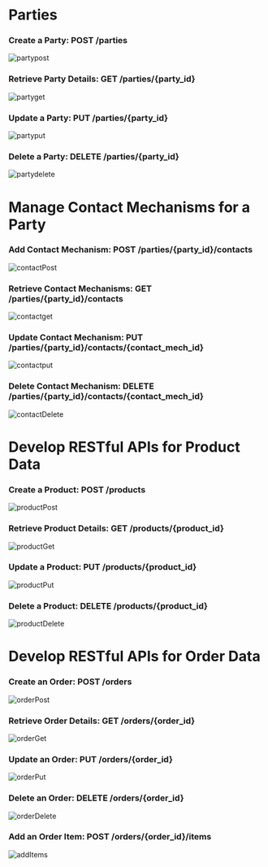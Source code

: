# Parties
<h3>Create a Party: POST /parties </h3>

![partypost](https://github.com/user-attachments/assets/c0b1bea6-2068-4b7a-b142-db639e2c02b4)

<h3>Retrieve Party Details: GET /parties/{party_id} </h3>

![partyget](https://github.com/user-attachments/assets/5ebb6f35-1c9f-4348-abc7-a2e95f9422e7)

<h3>Update a Party: PUT /parties/{party_id} </h3>

![partyput](https://github.com/user-attachments/assets/08e1ddcd-1207-4ef1-ae5a-420f323a26c9)

<h3> Delete a Party: DELETE /parties/{party_id}  </h3>

![partydelete](https://github.com/user-attachments/assets/f20fbf6d-62ae-4d34-8597-742535852d75)

# Manage Contact Mechanisms for a Party

<h3> Add Contact Mechanism: POST /parties/{party_id}/contacts  </h3>

![contactPost](https://github.com/user-attachments/assets/a1808475-d659-4c93-ac46-ecfc9dae9d7f)

<h3> Retrieve Contact Mechanisms: GET /parties/{party_id}/contacts </h3>

![contactget](https://github.com/user-attachments/assets/020a4576-c47c-4994-846f-e5a18cb46a45)

<h3> Update Contact Mechanism: PUT /parties/{party_id}/contacts/{contact_mech_id}  </h3>

![contactput](https://github.com/user-attachments/assets/4b06c5ca-1af5-45a3-942c-2218b2a9361b)

<h3> Delete Contact Mechanism: DELETE /parties/{party_id}/contacts/{contact_mech_id}  </h3>

![contactDelete](https://github.com/user-attachments/assets/0591aeaa-5116-4ced-8fa3-29bd93825f25)

# Develop RESTful APIs for Product Data

<h3> Create a Product: POST /products  </h3>

![productPost](https://github.com/user-attachments/assets/09b3b0c7-de53-41a8-9908-3982f300dbc6)

<h3> Retrieve Product Details: GET /products/{product_id}  </h3>

![productGet](https://github.com/user-attachments/assets/12968658-f525-404a-9a1d-abb64e34aa3b)

<h3> Update a Product: PUT /products/{product_id}  </h3>

![productPut](https://github.com/user-attachments/assets/f50654ff-9a4e-44dd-9eda-81c9f3c6a90c)

<h3> Delete a Product: DELETE /products/{product_id}  </h3>

![productDelete](https://github.com/user-attachments/assets/6fd7bb62-8cc7-437d-9a4d-8b255865bdbe)

# Develop RESTful APIs for Order Data

<h3> Create an Order: POST /orders  </h3>

![orderPost](https://github.com/user-attachments/assets/973873ef-48e6-4d07-bdb3-89f3d67b2906)

<h3> Retrieve Order Details: GET /orders/{order_id}  </h3>

![orderGet](https://github.com/user-attachments/assets/1134a153-2fac-4862-9805-7e0ec155f4c5)

<h3> Update an Order: PUT /orders/{order_id}  </h3>

![orderPut](https://github.com/user-attachments/assets/ce8722c3-2011-4f8b-8a0b-6c2026229182)

<h3> Delete an Order: DELETE /orders/{order_id}  </h3>

![orderDelete](https://github.com/user-attachments/assets/246ad6c5-fca5-40c2-9ea7-c812d4aa67b7)

<h3> Add an Order Item: POST /orders/{order_id}/items  </h3>

![addItems](https://github.com/user-attachments/assets/053ef62c-0fcb-41a7-be1a-bd20010e8da6)
